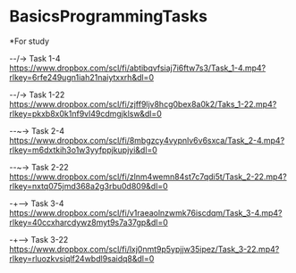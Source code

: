 # BasicsProgrammingTasks
*For study

--/-> Task 1-4
https://www.dropbox.com/scl/fi/abtibqvfsiaj7i6ftw7s3/Task_1-4.mp4?rlkey=6rfe249ugn1iah21naiytxxrh&dl=0

--/-> Task 1-22
https://www.dropbox.com/scl/fi/zjff9ljv8hcg0bex8a0k2/Taks_1-22.mp4?rlkey=pkxb8x0k1nf9vl49cdmgjklsw&dl=0

--~-> Task 2-4
https://www.dropbox.com/scl/fi/8mbgzcy4vypnlv6v6sxca/Task_2-4.mp4?rlkey=m6dxtkih3o1w3yyfppjkupjyi&dl=0

--~-> Task 2-22
https://www.dropbox.com/scl/fi/zlnm4wemn84st7c7qdi5t/Task_2-22.mp4?rlkey=nxtq075jmd368a2g3rbu0d809&dl=0

-+--> Task 3-4
https://www.dropbox.com/scl/fi/v1raeaolnzwmk76iscdqm/Task_3-4.mp4?rlkey=40ccxharcdywz8myt9s7a37gp&dl=0

-+--> Task 3-22
https://www.dropbox.com/scl/fi/lxj0nmt9p5ypjjw35ipez/Task_3-22.mp4?rlkey=rluozkvsiqlf24wbdl9saidq8&dl=0

